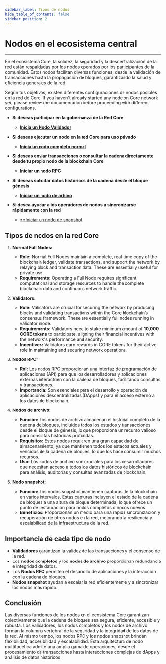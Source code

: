 ```yaml
---
sidebar_label: Tipos de nodos
hide_table_of_contents: false
sidebar_position: 2
---
```


# Nodos en el ecosistema central

---

En el ecosistema Core, la solidez, la seguridad y la descentralización de la red están respaldadas por los nodos operados por los participantes de la comunidad. Estos nodos facilitan diversas funciones, desde la validación de transacciones hasta la propagación de bloques, garantizando la salud y eficiencia generales de la red.

Según tus objetivos, existen diferentes configuraciones de nodos posibles en la red de Core. If you haven't already started any node on Core network yet, please review the documentation before proceeding with different configurations.

- **Si deseas participar en la gobernanza de la Red Core**

    - [**Inicia un Nodo Validador**](./config/validator-node-config.md)

- **Si deseas ejecutar un nodo en la red Core para uso privado**
    - [**Inicia un nodo completo normal**](./config/full-node.md)

- **Si deseas enviar transacciones o consultar la cadena directamente desde tu propio nodo de la blockchain Core**

    - [**Iniciar un nodo RPC**](./config/rpc-node-config.md)

- **Si deseas solicitar datos históricos de la cadena desde el bloque génesis**

    - [**Iniciar un nodo de arhivo**](./config/archive-node-config.md)

- **Si desea ayudar a los operadores de nodos a sincronizarse rápidamente con la red**

    - [\*\*Iniciar un nodo de snapshot](./config/snapshot-node-config.md)

## Tipos de nodos en la red Core

1. **Normal Full Nodes:**
    - **Role:** Normal Full Nodes maintain a complete, real-time copy of the blockchain ledger, validate transactions, and support the network by relaying block and transaction data. These are essentially useful for private use.
    - **Requirements:** Operating a Full Node requires significant computational and storage resources to handle the complete blockchain data and continuous network traffic.

2. **Validators:**
    - **Role:** Validators are crucial for securing the network by producing blocks and validating transactions within the Core blockchain’s consensus framework. These are essentially full nodes running in validator mode.
    - **Requirements:** Validators need to stake minimum amount of **10,000 CORE tokens** to participate, aligning their financial incentives with the network's performance and security.
    - **Incentives:** Validators earn rewards in CORE tokens for their active role in maintaining and securing network operations.

3. **Nodos RPC:**
    - **Rol:** Los nodos RPC proporcionan una interfaz de programación de aplicaciones (API) para que los desarrolladores y aplicaciones externas interactúen con la cadena de bloques, facilitando consultas y transacciones.
    - **Importancia:** Son esenciales para el desarrollo y operación de aplicaciones descentralizadas (DApps) y para el acceso externo a los datos de blockchain.

4. **Nodos de archivo:**
    - **Función:** Los nodos de archivo almacenan el historial completo de la cadena de bloques, incluidos todos los estados y transacciones desde el bloque de génesis, lo que proporciona un recurso valioso para consultas históricas profundas.
    - **Requisitos:** Estos nodos requieren una gran capacidad de almacenamiento, ya que mantienen todos los estados actuales y vencidos de la cadena de bloques, lo que los hace consumir muchos recursos.
    - **Uso:** Los nodos de archivo son cruciales para los desarrolladores que necesitan acceso a todos los datos históricos de blockchain para análisis, auditorías y consultas avanzadas de blockchain.

5. **Nodo snapshot:**
    - **Función:** Los nodos snapshot mantienen capturas de la blockchain en varios intervalos. Estas capturas incluyen el estado de la cadena de bloques a una altura de bloque determinada, lo que ofrece un punto de restauración para nodos completos o nodos nuevos.
    - **Beneficios:** Proporcionan un medio para una rápida sincronización y recuperación de otros nodos en la red, mejorando la resiliencia y escalabilidad de la infraestructura de la red.

## Importancia de cada tipo de nodo

- **Validadores** garantizan la validez de las transacciones y el consenso de la red.
- Los **nodos completos** y los **nodos de archivo** proporcionan redundancia e integridad de datos.
- Los **Nodos RPC** permiten el desarrollo de aplicaciones y la interacción con la cadena de bloques.
- **Nodos snapshot** ayudan a escalar la red eficientemente y a sincronizar los nodos más rápido.

## Conclusión

Las diversas funciones de los nodos en el ecosistema Core garantizan colectivamente que la cadena de bloques sea segura, eficiente, accesible y robusta. Los validadores, los nodos completos y los nodos de archivo forman la columna vertebral de la seguridad y la integridad de los datos de la red. Al mismo tiempo, los nodos RPC y los nodos snapshot brindan flexibilidad, accesibilidad y escalabilidad. Esta arquitectura de nodo multifacética admite una amplia gama de operaciones, desde el procesamiento de transacciones hasta interacciones complejas de dApps y análisis de datos históricos.